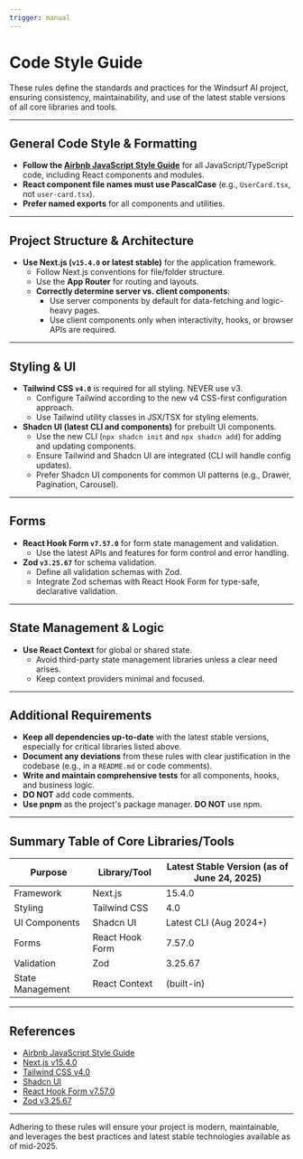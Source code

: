 ```yaml
---
trigger: manual
---
```


# Code Style Guide

These rules define the standards and practices for the Windsurf AI project, ensuring consistency, maintainability, and use of the latest stable versions of all core libraries and tools.

---

## General Code Style & Formatting

- **Follow the [Airbnb JavaScript Style Guide](https://github.com/airbnb/javascript)** for all JavaScript/TypeScript code, including React components and modules.
- **React component file names must use PascalCase** (e.g., `UserCard.tsx`, not `user-card.tsx`).
- **Prefer named exports** for all components and utilities.

---

## Project Structure & Architecture

- **Use Next.js (`v15.4.0` or latest stable)** for the application framework.
  - Follow Next.js conventions for file/folder structure.
  - Use the **App Router** for routing and layouts.
  - **Correctly determine server vs. client components**:
    - Use server components by default for data-fetching and logic-heavy pages.
    - Use client components only when interactivity, hooks, or browser APIs are required.

---

## Styling & UI

- **Tailwind CSS `v4.0`** is required for all styling. NEVER use v3.
  - Configure Tailwind according to the new v4 CSS-first configuration approach.
  - Use Tailwind utility classes in JSX/TSX for styling elements.
- **Shadcn UI (latest CLI and components)** for prebuilt UI components.
  - Use the new CLI (`npx shadcn init` and `npx shadcn add`) for adding and updating components.
  - Ensure Tailwind and Shadcn UI are integrated (CLI will handle config updates).
  - Prefer Shadcn UI components for common UI patterns (e.g., Drawer, Pagination, Carousel).

---

## Forms

- **React Hook Form `v7.57.0`** for form state management and validation.
  - Use the latest APIs and features for form control and error handling.
- **Zod `v3.25.67`** for schema validation.
  - Define all validation schemas with Zod.
  - Integrate Zod schemas with React Hook Form for type-safe, declarative validation.

---

## State Management & Logic

- **Use React Context** for global or shared state.
  - Avoid third-party state management libraries unless a clear need arises.
  - Keep context providers minimal and focused.

---

## Additional Requirements

- **Keep all dependencies up-to-date** with the latest stable versions, especially for critical libraries listed above.
- **Document any deviations** from these rules with clear justification in the codebase (e.g., in a `README.md` or code comments).
- **Write and maintain comprehensive tests** for all components, hooks, and business logic.
- **DO NOT** add code comments.
- **Use pnpm** as the project's package manager. **DO NOT** use npm.

---

## Summary Table of Core Libraries/Tools

| Purpose          | Library/Tool    | Latest Stable Version (as of June 24, 2025) |
| ---------------- | --------------- | ------------------------------------------- |
| Framework        | Next.js         | 15.4.0                                      |
| Styling          | Tailwind CSS    | 4.0                                         |
| UI Components    | Shadcn UI       | Latest CLI (Aug 2024+)                      |
| Forms            | React Hook Form | 7.57.0                                      |
| Validation       | Zod             | 3.25.67                                     |
| State Management | React Context   | (built-in)                                  |

---

## References

- [Airbnb JavaScript Style Guide](https://github.com/airbnb/javascript)
- [Next.js v15.4.0](https://nextjs.org/)
- [Tailwind CSS v4.0](https://tailwindcss.com/)
- [Shadcn UI](https://ui.shadcn.com/)
- [React Hook Form v7.57.0](https://react-hook-form.com/)
- [Zod v3.25.67](https://zod.dev/)

---

Adhering to these rules will ensure your project is modern, maintainable, and leverages the best practices and latest stable technologies available as of mid-2025.
